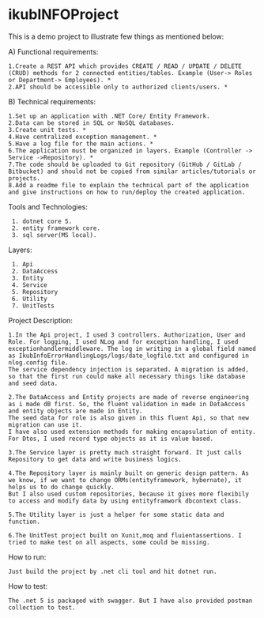 # ikubINFOProject

This is a demo project to illustrate few things as mentioned below:

A) Functional requirements:

    1.Create a REST API which provides CREATE / READ / UPDATE / DELETE (CRUD) methods for 2 connected entities/tables. Example (User-> Roles or Department-> Employees). *
    2.API should be accessible only to authorized clients/users. *
   
B) Technical requirements:

    1.Set up an application with .NET Core/ Entity Framework.
    2.Data can be stored in SQL or NoSQL databases.
    3.Create unit tests. *
    4.Have centralized exception management. *
    5.Have a log file for the main actions. *
    6.The application must be organized in layers. Example (Controller -> Service ->Repository). *
    7.The code should be uploaded to Git repository (GitHub / GitLab / Bitbucket) and should not be copied from similar articles/tutorials or projects.
    8.Add a readme file to explain the technical part of the application and give instructions on how to run/deploy the created application.

Tools and Technologies:

     1. dotnet core 5.
     2. entity framework core.
     3. sql server(MS local).

Layers:

     1. Api
     2. DataAccess
     3. Entity
     4. Service
     5. Repository
     6. Utility
     7. UnitTests

Project Description:

    1.In the Api project, I used 3 controllers. Authorization, User and Role. For logging, I used NLog and for exception handling, I used exceptionhandlermiddleware. The log in writing in a global field named as IkubInfoErrorHandlingLogs/logs/date_logfile.txt and configured in nlog.config file.
    The service dependency injection is separated. A migration is added, so that the first run could make all necessary things like database and seed data.

    2.The DataAccess and Entity projects are made of reverse engineering as i made dB first. So, the fluent validation in made in DataAccess and entity objects are made in Entity.
    The seed data for role is also given in this fluent Api, so that new migration can use it.
    I have also used extension methods for making encapsulation of entity. For Dtos, I used record type objects as it is value based.

    3.The Service layer is pretty much straight forward. It just calls Repository to get data and write business logics.

    4.The Repository layer is mainly built on generic design pattern. As we know, if we want to change ORMs(entityframework, hybernate), it helps us to do change quickly.
    But I also used custom repositories, because it gives more flexibily to access and modify data by using entityframwork dbcontext class.

    5.The Utility layer is just a helper for some static data and function.

    6.The UnitTest project built on Xunit,moq and fluientassertions. I tried to make test on all aspects, some could be missing.


How to run:

    Just build the project by .net cli tool and hit dotnet run.

How to test:

    The .net 5 is packaged with swagger. But I have also provided postman collection to test.




